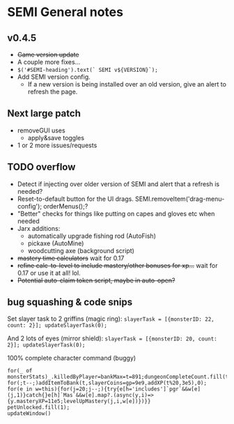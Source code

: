 # SEMI General notes

## v0.4.5
* ~~Game version update~~
* A couple more fixes...
* ```$('#SEMI-heading').text(` SEMI v${VERSION}`);```
* Add SEMI version config.
    * If a new version is being installed over an old version, give an alert to refresh the page.

## Next large patch
* removeGUI uses
    * apply&save toggles
* 1 or 2 more issues/requests

## TODO overflow

* Detect if injecting over older version of SEMI and alert that a refresh is needed?
* Reset-to-default button for the UI drags. SEMI.removeItem('drag-menu-config'); orderMenus();?
* "Better" checks for things like putting on capes and gloves etc when needed
* Jarx additions:
    * automatically upgrade fishing rod (AutoFish)
    * pickaxe (AutoMine)
    * woodcutting axe (background script)
* ~~mastery time calculators~~ wait for 0.17
* ~~refine calc-to-level to include mastery/other bonuses for xp...~~ wait for 0.17 or use it at all! lol.
* ~~Potential auto-claim token script, maybe in auto-open?~~

## bug squashing & code snips

Set slayer task to 2 griffins (magic ring):
`slayerTask = [{monsterID: 22, count: 2}]; updateSlayerTask(0);`

And 2 lots of eyes (mirror shield):
`slayerTask = [{monsterID: 20, count: 2}]; updateSlayerTask(0);`

100% complete character command (buggy)
```
for(_ of monsterStats)_.killedByPlayer=bankMax=t=891;dungeonCompleteCount.fill(t);
for(;t--;)addItemToBank(t,slayerCoins=gp=9e9,addXP(t%20,3e5),0);
for(e in w=this){for(j=20;j--;){try{e[h='includes']`pgr`&&w[e](j,1)}catch{}e[h]`Mas`&&w[e].map?.(async(y,i)=>{y.masteryXP=11e5;levelUpMastery(j,i,w[e])})}}
petUnlocked.fill(1);
updateWindow()
```